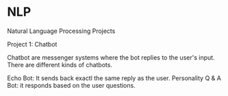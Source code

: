 # NLP
Natural Language Processing Projects


Project 1: Chatbot

Chatbot are messenger systems where the bot replies to the user's input. There are different kinds of chatbots.

Echo Bot: It sends back exactl the same reply as the user.
Personality Q & A Bot: it responds based on the user questions.
